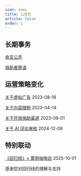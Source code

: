 ```yaml
---
icon: news
title: 公告栏
article: false
order: 1
---
```


<!-- more -->

## 长期事务

[收支公开](/bulletin/finances.html)

[捐助者寄语](/bulletin/wishes.html)

## 运营策略变化

[关于虚拟广告](/bulletin/about_ads.html) 2023-08-18

[关于内容限制](/bulletin/access_limit.html) 2023-04-14

[关于开放捐助渠道](/bulletin/about_income_and_expenditure.html) 2023-09-01

[关于 AI 评论审核](/bulletin/about_comment_LLM.html) 2024-12-08

## 特别联动

[《回归线》× 雾雨咖啡店](/bulletin/crossover_kirisame.html) 2025-10-01

感谢您对回归线的理解与支持<eod />
